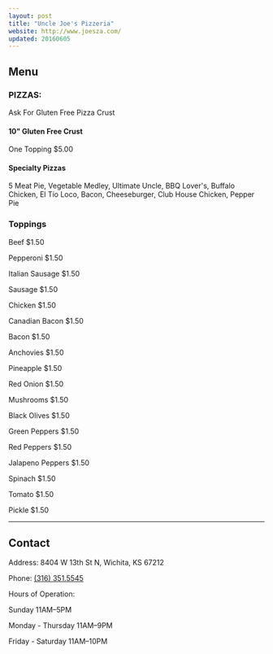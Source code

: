 ```yaml
---
layout: post
title: "Uncle Joe's Pizzeria"
website: http://www.joesza.com/
updated: 20160605
---
```


## Menu

### PIZZAS:

Ask For Gluten Free Pizza Crust

#### 10" Gluten Free Crust

One Topping $5.00

#### Specialty Pizzas

5 Meat Pie, Vegetable Medley, Ultimate Uncle, BBQ Lover's, Buffalo Chicken, El Tío Loco, Bacon, Cheeseburger, Club House Chicken, Pepper Pie

### Toppings

Beef $1.50

Pepperoni $1.50

Italian Sausage $1.50

Sausage $1.50

Chicken $1.50

Canadian Bacon $1.50

Bacon $1.50

Anchovies $1.50

Pineapple $1.50

Red Onion $1.50

Mushrooms $1.50

Black Olives $1.50

Green Peppers $1.50

Red Peppers $1.50

Jalapeno Peppers $1.50

Spinach $1.50

Tomato $1.50

Pickle $1.50

<hr>

## Contact

Address: 8404 W 13th St N, Wichita, KS 67212

Phone: [(316) 351­.5545](tel:3163515545)

Hours of Operation:

Sunday 11AM–5PM

Monday - Thursday 11AM–9PM

Friday - Saturday 11AM–10PM